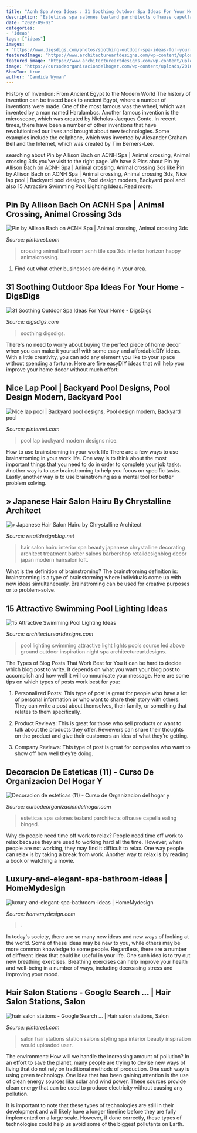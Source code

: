 ```yaml
---
title: "Acnh Spa Area Ideas : 31 Soothing Outdoor Spa Ideas For Your Home"
description: "Esteticas spa salones tealand parchitects ofhause capella ealing binged"
date: "2022-09-02"
categories:
- "ideas"
tags: ["ideas"]
images:
- "https://www.digsdigs.com/photos/soothing-outdoor-spa-ideas-for-your-home-19-554x738.jpg"
featuredImage: "https://www.architectureartdesigns.com/wp-content/uploads/2015/09/3.jpg"
featured_image: "https://www.architectureartdesigns.com/wp-content/uploads/2015/09/3.jpg"
image: "https://cursodeorganizaciondelhogar.com/wp-content/uploads/2016/05/Decoracion-de-esteticas-11.jpg"
ShowToc: true
author: "Candida Wyman"
---
```



History of Invention: From Ancient Egypt to the Modern World
The history of invention can be traced back to ancient Egypt, where a number of inventions were made. One of the most famous was the wheel, which was invented by a man named Haralambos. Another famous invention is the microscope, which was created by Nicholas-Jacques Conte. In recent times, there have been a number of other inventions that have revolutionized our lives and brought about new technologies. Some examples include the cellphone, which was invented by Alexander Graham Bell and the Internet, which was created by Tim Berners-Lee.

	

		
searching about Pin by Allison Bach on ACNH Spa | Animal crossing, Animal crossing 3ds you've visit to the right page. We have 8 Pics about Pin by Allison Bach on ACNH Spa | Animal crossing, Animal crossing 3ds like Pin by Allison Bach on ACNH Spa | Animal crossing, Animal crossing 3ds, Nice lap pool | Backyard pool designs, Pool design modern, Backyard pool and also 15 Attractive Swimming Pool Lighting Ideas. Read more:
		
    
## Pin By Allison Bach On ACNH Spa | Animal Crossing, Animal Crossing 3ds

<img loading=lazy src="https://i.pinimg.com/736x/b2/86/f7/b286f70550f587053cad06f80dd99627.jpg" onerror="this.onerror=null;this.src='https://tse4.mm.bing.net/th?id=OIP.BjHJuKc8lAjLyP6g5Bc0wwHaLH&amp;pid=15.1';" alt="Pin by Allison Bach on ACNH Spa | Animal crossing, Animal crossing 3ds">

_Source: pinterest.com_

>crossing animal bathroom acnh tile spa 3ds interior horizon happy animalcrossing. 

	

1. Find out what other businesses are doing in your area.

    
## 31 Soothing Outdoor Spa Ideas For Your Home - DigsDigs

<img loading=lazy src="https://www.digsdigs.com/photos/soothing-outdoor-spa-ideas-for-your-home-19-554x738.jpg" onerror="this.onerror=null;this.src='https://tse2.mm.bing.net/th?id=OIP.kPoeDgcsO3LrdaKuuHX7OgHaJ3&amp;pid=15.1';" alt="31 Soothing Outdoor Spa Ideas For Your Home - DigsDigs">

_Source: digsdigs.com_

>soothing digsdigs. 

	

There's no need to worry about buying the perfect piece of home decor when you can make it yourself with some easy and affordableDIY ideas. With a little creativity, you can add any element you like to your space without spending a fortune. Here are five easyDIY ideas that will help you improve your home decor without much effort: 

    
## Nice Lap Pool | Backyard Pool Designs, Pool Design Modern, Backyard Pool

<img loading=lazy src="https://i.pinimg.com/736x/da/69/c7/da69c7d33ed71049f0512582b7b1fe1a.jpg" onerror="this.onerror=null;this.src='https://tse4.mm.bing.net/th?id=OIP.Wly0rHI2l_EVshn8zvrF0gHaKw&amp;pid=15.1';" alt="Nice lap pool | Backyard pool designs, Pool design modern, Backyard pool">

_Source: pinterest.com_

>pool lap backyard modern designs nice. 

	

How to use brainstroming in your work life
There are a few ways to use brainstroming in your work life. One way is to think about the most important things that you need to do in order to complete your job tasks. Another way is to use brainstroming to help you focus on specific tasks. Lastly, another way is to use brainstroming as a mental tool for better problem solving.

    
## » Japanese Hair Salon Hairu By Chrystalline Architect

<img loading=lazy src="http://retaildesignblog.net/wp-content/uploads/2011/06/Hairu-Hair-Treatment-by-Chrystalline-Architect-05.jpg" onerror="this.onerror=null;this.src='https://tse1.mm.bing.net/th?id=OIP.zEJmIv3X20B_VUkeRpwk_AHaLH&amp;pid=15.1';" alt="» Japanese Hair Salon Hairu by Chrystalline Architect">

_Source: retaildesignblog.net_

>hair salon hairu interior spa beauty japanese chrystalline decorating architect treatment barber salons barbershop retaildesignblog decor japan modern hairsalon loft. 

	

What is the definition of brainstroming?
The brainstroming definition is:
brainstorming is a type of brainstorming where individuals come up with new ideas simultaneously. Brainstroming can be used for creative purposes or to problem-solve.

    
## 15 Attractive Swimming Pool Lighting Ideas

<img loading=lazy src="https://www.architectureartdesigns.com/wp-content/uploads/2015/09/3.jpg" onerror="this.onerror=null;this.src='https://tse1.mm.bing.net/th?id=OIP.QhWO-MgdA_3GP3z_hMIXsAHaFM&amp;pid=15.1';" alt="15 Attractive Swimming Pool Lighting Ideas">

_Source: architectureartdesigns.com_

>pool lighting swimming attractive light lights pools source led above ground outdoor inspiration night spa architectureartdesigns. 

	

The Types of Blog Posts That Work Best for You
It can be hard to decide which blog post to write.  It depends on what you want your blog post to accomplish and how well it will communicate your message. Here are some tips on which types of posts work best for you:
1. Personalized Posts: This type of post is great for people who have a lot of personal information or who want to share their story with others. They can write a post about themselves, their family, or something that relates to them specifically.

2. Product Reviews: This is great for those who sell products or want to talk about the products they offer. Reviewers can share their thoughts on the product and give their customers an idea of what they’re getting.

3. Company Reviews: This type of post is great for companies who want to show off how well they’re doing.

    
## Decoracion De Esteticas (11) - Curso De Organizacion Del Hogar Y

<img loading=lazy src="https://cursodeorganizaciondelhogar.com/wp-content/uploads/2016/05/Decoracion-de-esteticas-11.jpg" onerror="this.onerror=null;this.src='https://tse2.mm.bing.net/th?id=OIP.a1j5vOblN-NI56-aujrYPQHaJ4&amp;pid=15.1';" alt="Decoracion de esteticas (11) - Curso de Organizacion del hogar y">

_Source: cursodeorganizaciondelhogar.com_

>esteticas spa salones tealand parchitects ofhause capella ealing binged. 

	

Why do people need time off work to relax?
People need time off work to relax because they are used to working hard all the time. However, when people are not working, they may find it difficult to relax. One way people can relax is by taking a break from work. Another way to relax is by reading a book or watching a movie.

    
## Luxury-and-elegant-spa-bathroom-ideas | HomeMydesign

<img loading=lazy src="https://homemydesign.com/wp-content/uploads/2020/02/luxury-and-elegant-spa-bathroom-ideas.jpg" onerror="this.onerror=null;this.src='https://tse3.mm.bing.net/th?id=OIP.swg8kYtCAs2c-oLEHXUKQwHaLG&amp;pid=15.1';" alt="luxury-and-elegant-spa-bathroom-ideas | HomeMydesign">

_Source: homemydesign.com_

>. 

	

In today's society, there are so many new ideas and new ways of looking at the world. Some of these ideas may be new to you, while others may be more common knowledge to some people. Regardless, there are a number of different ideas that could be useful in your life. One such idea is to try out new breathing exercises. Breathing exercises can help improve your health and well-being in a number of ways, including decreasing stress and improving your mood.

    
## Hair Salon Stations - Google Search … | Hair Salon Stations, Salon

<img loading=lazy src="https://i.pinimg.com/736x/69/d7/92/69d7922a8e39c4784e45364eb2165f75--hair-salon-stations-barbershop-ideas.jpg" onerror="this.onerror=null;this.src='https://tse3.mm.bing.net/th?id=OIP.rpSuAlnZJKvC-bORXdEy_QHaE8&amp;pid=15.1';" alt="hair salon stations - Google Search … | Hair salon stations, Salon">

_Source: pinterest.com_

>salon hair stations station salons styling spa interior beauty inspiration would uploaded user. 

	

The environment: How will we handle the increasing amount of pollution?
In an effort to save the planet, many people are trying to devise new ways of living that do not rely on traditional methods of production. One such way is using green technology. 
One idea that has been gaining attention is the use of clean energy sources like solar and wind power. These sources provide clean energy that can be used to produce electricity without causing any pollution. 

It is important to note that these types of technologies are still in their development and will likely have a longer timeline before they are fully implemented on a large scale. However, if done correctly, these types of technologies could help us avoid some of the biggest pollutants on Earth.


